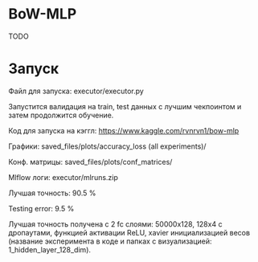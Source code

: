 # BoW-MLP

TODO

# Запуск

Файл для запуска: executor/executor.py

Запустится валидация на train, test данных с лучшим чекпоинтом и затем продолжится обучение.

Код для запуска на кэггл: https://www.kaggle.com/rvnrvn1/bow-mlp

Графики: saved_files/plots/accuracy_loss (all experiments)/

Конф. матрицы: saved_files/plots/conf_matrices/

Mlflow логи: executor/mlruns.zip

Лучшая точность: 90.5 %

Testing error: 9.5 %

Лучшая точность получена с 2 fc слоями: 50000x128, 128x4 с дропаутами, функцией активации ReLU, xavier инициализацией весов (название эксперимента в коде и папках с визуализацией: 1_hidden_layer_128_dim).
